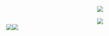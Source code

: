 <div align = "center"> <img src = "https://discord.c99.nl/widget/theme-4/732597393446404106.png"> </div>
<br>
<div align="center"><img src="https://github-profile-trophy.vercel.app/?username=NERO&theme=dracula"></div>
<img align="center" src="https://github-readme-stats.vercel.app/api?username=NERO045&theme=tokyonight"><img align="center" src="https://discord.c99.nl/widget/theme-2/732597393446404106.png">
<br>
